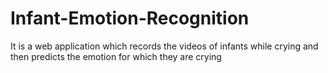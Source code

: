 # Infant-Emotion-Recognition
It is a web application which records the videos of infants while crying and then predicts the emotion for which they are crying

